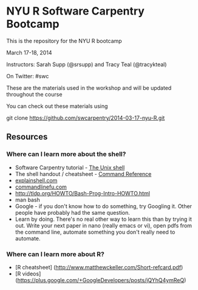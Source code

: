 NYU R Software Carpentry Bootcamp
============================

This is the repository for the NYU R bootcamp

March 17-18, 2014

Instructors: Sarah Supp (@srsupp) and Tracy Teal (@tracykteal)

On Twitter: #swc

These are the materials used in the workshop and will be updated throughout the course

You can check out these materials using

git clone https://github.com/swcarpentry/2014-03-17-nyu-R.git

## Resources

### Where can I learn more about the shell?

- Software Carpentry tutorial - [The Unix shell](http://software-carpentry.org/v4/shell/index.html)
- The shell handout / cheatsheet - [Command Reference](http://files.fosswire.com/2007/08/fwunixref.pdf)
- [explainshell.com](http://explainshell.com)
- [commandlinefu.com](http://www.commandlinefu.com/commands/browse)
- http://tldp.org/HOWTO/Bash-Prog-Intro-HOWTO.html
- man bash
- Google - if you don't know how to do something, try Googling it. Other people
have probably had the same question.
- Learn by doing. There's no real other way to learn this than by trying it
out.  Write your next paper in nano (really emacs or vi), open pdfs from
the command line, automate something you don't really need to automate.

### Where can I learn more about R?

- [R cheatsheet] (http://www.matthewckeller.com/Short-refcard.pdf)
- [R videos] (https://plus.google.com/+GoogleDevelopers/posts/jQYhQ4ymReQ)

